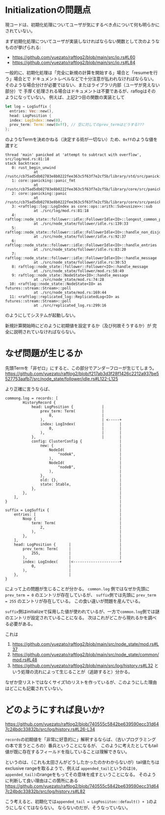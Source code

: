 # Initializationの問題点

現コードは、初期化処理についてユーザが気にするべき点について何も明らかにされていない。

まず初期化処理についてユーザが実装しなければならない関数として次のようなものが挙げられる:
* https://github.com/yuezato/raftlog2/blob/main/src/io.rs#L60
* https://github.com/yuezato/raftlog2/blob/main/src/io.rs#L84

一般的に、初期化処理は「完全に新規の計算を開始する」場合と「resumeを行う」場合とで
ドキュメントレベルなどで十分注意が払われなければならない。
そのような場合分けが必要ではない、またはライブラリ内部（ユーザが見えない部分）で
手厚く処理される場合はドキュメントは不要であるが、raflogはそのようになっていない。
例えば、上記2つ目の関数の実装として

```rust
let log = LogSuffix {
  entries: Vec::new(),
  head: LogPosition {
  index: LogIndex::new(0),
  prev_term: Term::new(0xff), // 空に対してのprev_termはどうする???
};
```

のようなTermを決めかねる（決定する術が一切ない）ため、`0xff`のような値を渡すと

```
thread 'main' panicked at 'attempt to subtract with overflow', src/log/mod.rs:81:18
stack backtrace:
   0: rust_begin_unwind
             at /rustc/cb75ad5db02783e8b0222fee363c5f63f7e2cf5b/library/std/src/panicking.rs:493:5
   1: core::panicking::panic_fmt
             at /rustc/cb75ad5db02783e8b0222fee363c5f63f7e2cf5b/library/core/src/panicking.rs:92:14
   2: core::panicking::panic
             at /rustc/cb75ad5db02783e8b0222fee363c5f63f7e2cf5b/library/core/src/panicking.rs:50:5
   3: <raftlog::log::LogIndex as core::ops::arith::Sub<usize>>::sub
             at ./src/log/mod.rs:81:18
   4: raftlog::node_state::follower::idle::FollowerIdle<IO>::longest_common_prefix
             at ./src/node_state/follower/idle.rs:139:33
   5: raftlog::node_state::follower::idle::FollowerIdle<IO>::handle_non_disjoint_entries
             at ./src/node_state/follower/idle.rs:92:37
   6: raftlog::node_state::follower::idle::FollowerIdle<IO>::handle_entries
             at ./src/node_state/follower/idle.rs:83:20
   7: raftlog::node_state::follower::idle::FollowerIdle<IO>::handle_message
             at ./src/node_state/follower/idle.rs:30:53
   8: raftlog::node_state::follower::Follower<IO>::handle_message
             at ./src/node_state/follower/mod.rs:58:49
   9: raftlog::node_state::NodeState<IO>::handle_message
             at ./src/node_state/mod.rs:74:28
  10: <raftlog::node_state::NodeState<IO> as futures::stream::Stream>::poll
             at ./src/node_state/mod.rs:169:44
  11: <raftlog::replicated_log::ReplicatedLog<IO> as futures::stream::Stream>::poll
             at ./src/replicated_log.rs:299:16
```

のようにしてシステムが起動しない。

新規計算開始時にどのように初期値を設定するか（及び何故そうするか）が
完全に説明されていなければならない。

# なぜ問題が生じるか
先頭Termを「非ゼロ」にすると、この部分でアンダーフローが生じてしまう。
https://github.com/yuezato/raftlog2/blob/f217ab3d3f28f1426c2212a937be5527753aafb7/src/node_state/follower/idle.rs#L122-L125

より正確に言うならば、
```
commong.log = records: [
        HistoryRecord {
            head: LogPosition {             |
                prev_term: Term(            |
                    0,                      |
                ),                          | <-----+
                index: LogIndex(            |       | 
                    0,                      |       | 
                ),                          |       | 
            },                              |       | 
            config: ClusterConfig {                 |
                new: {                              |
                    NodeId(                         |
                        "nodeA",                    |
                    ),                              |
                    NodeId(                         |
                        "nodeB",                    |
                    ),                              |
                },                                  |
                old: {},                            |
                state: Stable,                      |
            },                                      |
        },                                          |
    ],                                              |
}                                                   |
                                                    |
suffix = LogSuffix {                                |
    entries: [                                      |
        Noop {                                      |
            term: Term(                             |
                2,                                  |
            ),                                      |
        },                                          |
    ],                                              |
    head: LogPosition {      |                      |
        prev_term: Term(     |                      |
            255,             |                      |
        ),                   |                      |
        index: LogIndex(     |<---------------------+
            0,               |
        ),                   |
    },                       |
}
```

によって上の問題が生じることが分かる。 `common.log` 側ではなぜか先頭に `prev_term = 0` のエントリが存在しているが、
`suffix`側では先頭に `prev_term = 255` のエントリが存在している。
この食い違いが問題を産んでいる。

`suffix`側はinitializeで採用した値が使われているが、一方で`common.log`側では謎のエントリが設定されていることになる。
次はこれがどこから現れるかを調べる必要がある。

これは
1. https://github.com/yuezato/raftlog2/blob/main/src/node_state/mod.rs#L37
2. https://github.com/yuezato/raftlog2/blob/main/src/node_state/common/mod.rs#L48
3. https://github.com/yuezato/raftlog2/blob/main/src/log/history.rs#L32
という処理の流れによって生じることが（追跡すると）分かる。

なぜか空リストではなくサイズ1のリストを作っているが、このようにした理由はどこにも記載されていない。

# どのようにすれば良いか?
https://github.com/yuezato/raftlog2/blob/740555c5842be639590ecc31d647c24bdc33832b/src/log/history.rs#L26-L34

`records`の初期値を「非常に好意的に」解釈するならば、（古いプログラミングの本で言うところの）番兵ということになるが、
このように考えたとしてもtail値が既に存在するフィールドを指していることは理解できない。

というのは、（これも太田さんがどうしたかったのかわからないが）tail値たちはexclusive rangeを取るようで、例えば
`appended_tail`というのは`[0, appended_tail)`のrangeをもってその意味を成すということになる。
そのように判断して良い理由はこの箇所にある
https://github.com/yuezato/raftlog2/blob/740555c5842be639590ecc31d647c24bdc33832b/src/log/history.rs#L82

こう考えると、初期化では`appended_tail = LogPosiiton::default() + 1`のようにしなくてはならない。
ならないのだが、そうなっていない。
